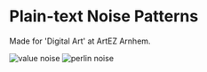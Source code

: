 # Plain-text Noise Patterns
Made for 'Digital Art' at ArtEZ Arnhem.

![value noise](./valuenoise.gif)
![perlin noise](./perlinnoise.gif)